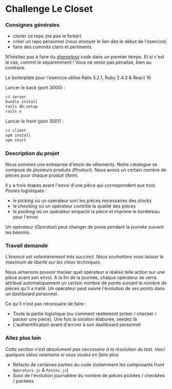 # Challenge Le Closet

### Consignes générales

- cloner ce repo (_ne pas_ le forker)
- créer un repo personnel (nous envoyer le lien dès le début de l'exercice)
- faire des commits clairs et pertinents

N'hésitez pas à faire du _[shameless](https://blog.red-badger.com/2014/08/20/i-spent-3-days-with-sandi-metz-heres-what-i-learned) code_ dans un premier temps. Et si c'est le cas, commit le séparemment ! Vous ne serez pas pénalisé, bien au contraire.

Le boilerplate pour l'exercice utilise Rails 5.2.1, Ruby 2.4.3 & React 16

Lancer le back (port 3000) :

```bash
cd server
bundle install
rails db:setup
rails s
```

Lancer le front (port 3001) :

```bash
cd client
npm install
npm start
```

### Description du projet

Nous sommes une entreprise d'envoi de vêtements. Notre catalogue se compose de plusieurs produits (_Product_). Nous avons un certain nombre de pièces pour chaque produit (_Item_).

Il y a trois étapes avant l'envoi d'une pièce qui correspondent aux trois *Poste*s logistiques :

- le _picking_ où un opérateur sort les pièces nécessaires des stocks
- le _checking_ où un opérateur contrôle la qualité des pièces
- le _packing_ où un opérateur empacte la pièce et imprime le bordereau pour l'envoi

Un opérateur (_Operator_) peut changer de poste pendant la journée suivant les besoins.

### Travail demandé

_L'énoncé est volontairement très succinct. Nous souhaitons vous laisser le maximum de liberté sur les choix techniques._

Nous aimerions pouvoir tracker quel opérateur a réalisé telle action sur une pièce avant son envoi. A la fin de la journée, chaque opérateur se verra attribué automatiquement un certain nombre de points suivant le nombre de pièces qu'il a traité. Un opérateur peut suivre l'évolution de ses points dans un dashboard personnel.

Ce qu'il n'est pas nécessaire de faire :

- Toute la partie logistique (ou comment réellement picker / checker / packer une pièce). Une fois la solution élaborée, seedez là
- L'authentification avant d'arriver à son dashboard personnel

### Allez plus loin

_Cette section n'est absolument pas nécessaire à la résolution du test. Voici quelques idées néamoins si vous voulez en faire plus._

- Refacto de certaines parties du code (notamment les composants front `Operators.js` & `Postes.js`)
- Suivi de l'évolution journalière du nombre de pièces pickées / checkées / packées
